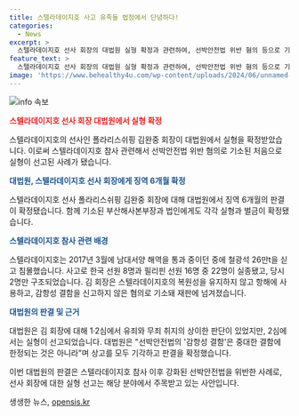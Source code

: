 ```yaml
---
title: 스텔라데이지호 사고 유족들 법정에서 단념하다!
categories:
  - News
excerpt: >
  스텔라데이지호 선사 회장의 대법원 실형 확정과 관련하여, 선박안전법 위반 혐의 등으로 기소된 김완중 회장에게 징역 6개월의 형이 확정되었다. 함께 기소된 다른 관련자들에게도 형량이 확정되었는데, 이는 세월호 참사 이후로 강화된 선박안전법을 위반한 사례로 주목을 받았다. 대법원은 김 외에 추가 기소된 사건에 대해서도 재판을 진행 중이며, 김 회장의 항소가 기각되면서 판결이 확정되었다.
feature_text: >
  스텔라데이지호 선사 회장의 대법원 실형 확정과 관련하여, 선박안전법 위반 혐의 등으로 기소된 김완중 회장에게 징역 6개월의 형이 확정되었다. 함께 기소된 다른 관련자들에게도 형량이 확정되었는데, 이는 세월호 참사 이후로 강화된 선박안전법을 위반한 사례로 주목을 받았다. 대법원은 김 외에 추가 기소된 사건에 대해서도 재판을 진행 중이며, 김 회장의 항소가 기각되면서 판결이 확정되었다.
image: 'https://www.behealthy4u.com/wp-content/uploads/2024/06/unnamed-file.png'
---
```


<p><img src="https://www.behealthy4u.com/wp-content/uploads/2024/06/unnamed-file.png" alt="info 속보" /></p>

<p><b><span style="color: #ee2323;">스텔라데이지호 선사 회장 대법원에서 실형 확정</span></b></p>

<p>스텔라데이지호의 선사인 폴라리스쉬핑 김완중 회장이 대법원에서 실형을 확정받았습니다. 이로써 스텔라데이지호 참사 관련해서 선박안전법 위반 혐의로 기소된 처음으로 실형이 선고된 사례가 됐습니다.</p>

<p><b><span style="color: #1a5490;">대법원, 스텔라데이지호 선사 회장에게 징역 6개월 확정</span></b></p>

<p>스텔라데이지호 선사 폴라리스쉬핑 김완중 회장에 대해 대법원에서 징역 6개월의 판결이 확정됐습니다. 함께 기소된 부산해사본부장과 법인에게도 각각 실형과 벌금이 확정됐습니다.</p>

<p><b><span style="color: #1a5490;">스텔라데이지호 참사 관련 배경</span></b></p>

<p>스텔라데이지호는 2017년 3월에 남대서양 해역을 통과 중이던 중에 철광석 26만t을 싣고 침몰했습니다. 사고로 한국 선원 8명과 필리핀 선원 16명 중 22명이 실종됐고, 당시 2명만 구조되었습니다. 김 회장은 스텔라데이지호의 복원성을 유지하지 않고 항해에 사용하고, 감항성 결함을 신고하지 않은 혐의로 기소돼 재판에 넘겨졌습니다.</p>

<p><b><span style="color: #1a5490;">대법원의 판결 및 근거</span></b></p>

<p>대법원은 김 회장에 대해 1·2심에서 유죄와 무죄 취지의 상이한 판단이 있었지만, 2심에서는 실형이 선고되었습니다. 대법원은 "선박안전법의 '감항성 결함'은 중대한 결함에 한정되는 것은 아니라"며 상고를 모두 기각하고 판결을 확정했습니다.</p>

<p>이번 대법원의 판결은 스텔라데이지호 참사 이후 강화된 선박안전법을 위반한 사례로, 선사 회장에 대한 실형 선고는 해당 분야에서 주목받고 있는 사안입니다.</p>
생생한 뉴스, <a href="https://opensis.kr" rel="dofollow">opensis.kr</a>


